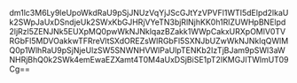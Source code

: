 dm1lc3M6Ly9leUpoWkdRaU9pSjJNUzVqYjJScGJtYzVPVFl1WTI5dElpd2lkaUk2SWpJaUxDSndjeUk2SWxKbGJHRjVYeTN3bjRlNjhKK0h1RlZUWHpBNElpd2ljRzl5ZENJNk5EUXpMQ0pwWkNJNklqazBZakk1WWpCakxURXpOMlV0TVRGbFl5MDVOakkwTFRreVltSXdOREZsWlRGbFl5SXNJbUZwWkNJNklqQWlMQ0p1WlhRaU9pSjNjeUlzSW5SNWNHVWlPaUlpTENKb2IzTjBJam9pSWl3aWNHRjBhQ0k2SWk4emEwaEZXamt4T0M4aUxDSjBiSE1pT2lKMGJITWlmUT09Cg==